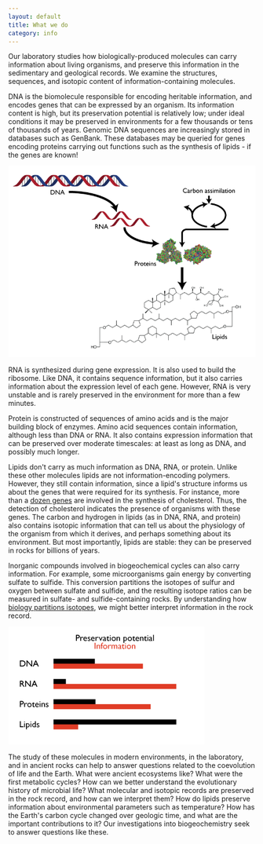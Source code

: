 ```yaml
---
layout: default
title: What we do
category: info
---
```


Our laboratory studies how biologically-produced molecules can carry information about living organisms, and preserve this information in the sedimentary and geological records. We examine the structures, sequences, and isotopic content of information-containing molecules. 

DNA is the biomolecule responsible for encoding heritable information, and encodes genes that can be expressed by an organism. Its information content is high, but its preservation potential is relatively low;  under ideal conditions it may be preserved in environments for a few thousands or tens of thousands of years. Genomic DNA sequences are increasingly stored in databases such as GenBank. These databases may be queried for genes encoding proteins carrying out functions such as the synthesis of lipids - if the genes are known!

![LipidInfo](/info/images/LipidInfo.png)

RNA is synthesized during gene expression. It is also used to build the ribosome. Like DNA, it contains sequence information, but it also carries information about the expression level of each gene. However, RNA is very unstable and is rarely preserved in the environment for more than a few minutes.

Protein is constructed of sequences of amino acids and is the major building block of enzymes. Amino acid sequences contain information, although less than DNA or RNA. It also contains expression information that can be preserved over moderate timescales: at least as long as DNA, and possibly much longer.

Lipids don't carry as much information as DNA, RNA, or protein. Unlike these other molecules lipids are not information-encoding polymers. However, they still contain information, since a lipid's structure informs us about the genes that were required for its synthesis. For instance, more than a [dozen genes](/publications/Summons2006PhilTrans) are involved in the synthesis of cholesterol. Thus, the detection of cholesterol indicates the presence of organisms with these genes. The carbon and hydrogen in lipids (as in DNA, RNA, and protein) also contains isotopic information that can tell us about the physiology of the organism from which it derives, and perhaps something about its environment. But most importantly, lipids are stable: they can be preserved in rocks for billions of years.

Inorganic compounds involved in biogeochemical cycles can also carry information. For example, some microorganisms gain energy by converting sulfate to sulfide. This conversion partitions the isotopes of sulfur and oxygen between sulfate and sulfide, and the resulting isotope ratios can be measured in sulfate- and sulfide-containing rocks. By understanding how [biology partitions isotopes](/publications/Bradley2011Geobio), we might better interpret information in the rock record.

![biomolecules](/info/images/biomolecules.gif)

The study of these molecules in modern environments, in the laboratory, and in ancient rocks can help to answer  questions related to the coevolution of life and the Earth. What were ancient ecosystems like? What were the first metabolic cycles? How can we better understand the evolutionary history of microbial life? What molecular and isotopic records are preserved in the rock record, and how can we interpret them? How do lipids preserve information about environmental parameters such as temperature? How has the Earth's carbon cycle changed over geologic time, and what are the important contributions to it? Our investigations into biogeochemistry seek to answer questions like these. 	